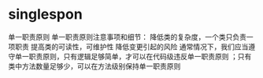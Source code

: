 # singlespon
单一职责原则
单一职责原则注意事项和细节：
	降低类的复杂度，一个类只负责一项职责
	提高类的可读性，可维护性
	降低变更引起的风险
	通常情况下，我们应当遵守单一职责原则，只有逻辑足够简单，才可以在代码级违反单一职责原则
           ；只有类中方法数量足够少，可以在方法级别保持单一职责原则   

